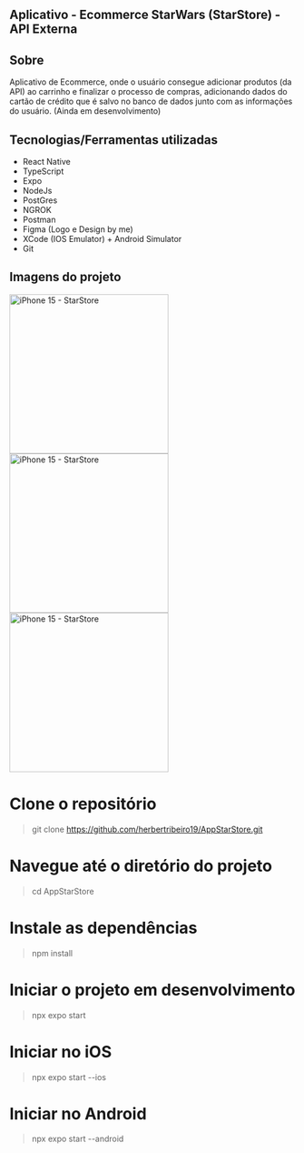 ## Aplicativo - Ecommerce StarWars (StarStore) - API Externa

## Sobre

Aplicativo de Ecommerce, onde o usuário consegue adicionar produtos (da API) ao carrinho e finalizar o processo de compras, adicionando dados do cartão de crédito que é salvo no banco de dados junto com as informações do usuário. (Ainda em desenvolvimento)

## Tecnologias/Ferramentas utilizadas

- React Native
- TypeScript
- Expo
- NodeJs
- PostGres
- NGROK
- Postman
- Figma (Logo e Design by me)
- XCode (IOS Emulator) + Android Simulator
- Git

## Imagens do projeto

<img width="280" alt="iPhone 15 - StarStore" src="https://github.com/user-attachments/assets/ffdd7f48-81c8-4b3c-8358-9a31b0e4e5b3">
<img width="280" alt="iPhone 15 - StarStore" src="https://github.com/user-attachments/assets/80fcd1d8-4b2f-4c42-9938-2523c127665a">
<img width="280" alt="iPhone 15 - StarStore" src="https://github.com/user-attachments/assets/c05f1584-f008-4616-a8ab-d687ad7ad8e3">

# Clone o repositório

> git clone https://github.com/herbertribeiro19/AppStarStore.git

# Navegue até o diretório do projeto

> cd AppStarStore

# Instale as dependências

> npm install

# Iniciar o projeto em desenvolvimento

> npx expo start

# Iniciar no iOS

> npx expo start --ios

# Iniciar no Android

> npx expo start --android

